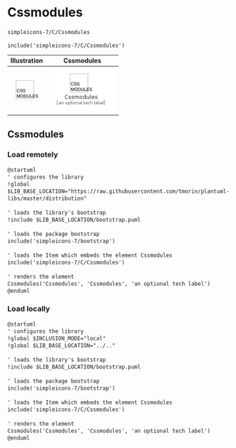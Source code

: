 # Cssmodules


```text
simpleicons-7/C/Cssmodules
```

```text
include('simpleicons-7/C/Cssmodules')
```



| Illustration | Cssmodules |
| :---: | :---: |
| ![illustration for Illustration](../../simpleicons-7/C/Cssmodules.png) | ![illustration for Cssmodules](../../simpleicons-7/C/Cssmodules.Local.png) |




## Cssmodules

### Load remotely
```plantuml
@startuml
' configures the library
!global $LIB_BASE_LOCATION="https://raw.githubusercontent.com/tmorin/plantuml-libs/master/distribution"

' loads the library's bootstrap
!include $LIB_BASE_LOCATION/bootstrap.puml

' loads the package bootstrap
include('simpleicons-7/bootstrap')

' loads the Item which embeds the element Cssmodules
include('simpleicons-7/C/Cssmodules')

' renders the element
Cssmodules('Cssmodules', 'Cssmodules', 'an optional tech label')
@enduml
```

### Load locally
```plantuml
@startuml
' configures the library
!global $INCLUSION_MODE="local"
!global $LIB_BASE_LOCATION="../.."

' loads the library's bootstrap
!include $LIB_BASE_LOCATION/bootstrap.puml

' loads the package bootstrap
include('simpleicons-7/bootstrap')

' loads the Item which embeds the element Cssmodules
include('simpleicons-7/C/Cssmodules')

' renders the element
Cssmodules('Cssmodules', 'Cssmodules', 'an optional tech label')
@enduml
```

